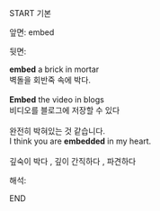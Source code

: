 START
기본

앞면:
embed


뒷면:
<div><strong>embed</strong> a brick in mortar </div><div><div>벽돌을 회반죽 속에 박다.</div></div><div><br></div><div><div><strong>Embed</strong> the video in blogs </div><div><div>비디오를 블로그에 저장할 수 있다</div></div></div><div><br></div><div><div><div>완전히 박혀있는 것 같습니다.</div></div><div><div>I think you are <strong>embedded</strong> in my heart.</div></div></div><div><br></div><div><font color=""#333333"">깊숙이 박다 , 깊이 간직하다 , </font>파견하다</div>


해석:

END